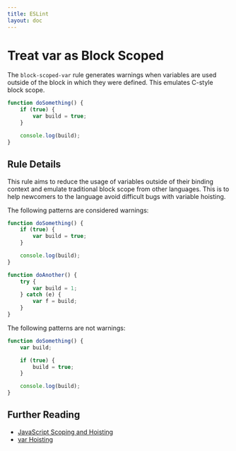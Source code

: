 ```yaml
---
title: ESLint
layout: doc
---
```

# Treat var as Block Scoped

The `block-scoped-var` rule generates warnings when variables are used outside of the block in which they were defined. This emulates C-style block scope.

```js
function doSomething() {
    if (true) {
        var build = true;
    }

    console.log(build);
}
```

## Rule Details

This rule aims to reduce the usage of variables outside of their binding context and emulate traditional block scope from other languages. This is to help newcomers to the language avoid difficult bugs with variable hoisting.

The following patterns are considered warnings:

```js
function doSomething() {
    if (true) {
        var build = true;
    }

    console.log(build);
}
```

```js
function doAnother() {
    try {
        var build = 1;
    } catch (e) {
        var f = build;
    }
}
```

The following patterns are not warnings:

```js
function doSomething() {
    var build;

    if (true) {
        build = true;
    }

    console.log(build);
}
```

## Further Reading

* [JavaScript Scoping and Hoisting](http://www.adequatelygood.com/JavaScript-Scoping-and-Hoisting.html)
* [var Hoisting](https://developer.mozilla.org/en-US/docs/Web/JavaScript/Reference/Statements/var#var_hoisting)